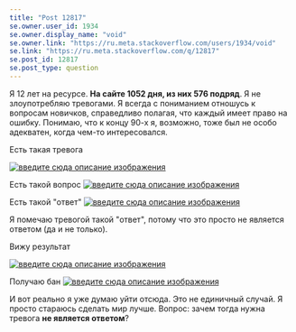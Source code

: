```yaml
---
title: "Post 12817"
se.owner.user_id: 1934
se.owner.display_name: "void"
se.owner.link: "https://ru.meta.stackoverflow.com/users/1934/void"
se.link: "https://ru.meta.stackoverflow.com/q/12817"
se.post_id: 12817
se.post_type: question
---
```

<p>Я 12 лет на ресурсе. <strong>На сайте 1052 дня, из них 576 подряд</strong>. Я не злоупотребляю тревогами. Я всегда с пониманием отношусь к вопросам новичков, справедливо полагая, что каждый имеет право на ошибку. Понимаю, что к концу 90-х я, возможно, тоже был не особо адекватен, когда чем-то интересовался.</p>
<p>Есть такая тревога</p>
<p><a href="https://i.stack.imgur.com/aGymq.png" rel="nofollow noreferrer"><img src="https://i.stack.imgur.com/aGymq.png" alt="введите сюда описание изображения" /></a></p>
<p>Есть такой вопрос
<a href="https://i.stack.imgur.com/iUJAl.png" rel="nofollow noreferrer"><img src="https://i.stack.imgur.com/iUJAl.png" alt="введите сюда описание изображения" /></a></p>
<p>Есть такой &quot;ответ&quot;
<a href="https://i.stack.imgur.com/TZAIz.png" rel="nofollow noreferrer"><img src="https://i.stack.imgur.com/TZAIz.png" alt="введите сюда описание изображения" /></a></p>
<p>Я помечаю тревогой такой &quot;ответ&quot;, потому что это просто не является ответом (да и не только).</p>
<p>Вижу результат</p>
<p><a href="https://i.stack.imgur.com/7fcbm.png" rel="nofollow noreferrer"><img src="https://i.stack.imgur.com/7fcbm.png" alt="введите сюда описание изображения" /></a></p>
<p>Получаю бан
<a href="https://i.stack.imgur.com/g4CmM.png" rel="nofollow noreferrer"><img src="https://i.stack.imgur.com/g4CmM.png" alt="введите сюда описание изображения" /></a></p>
<p>И вот реально я уже думаю уйти отсюда.
Это не единичный случай. Я просто стараюсь сделать мир лучше.
Вопрос: зачем тогда нужна тревога <strong>не является ответом</strong>?</p>
